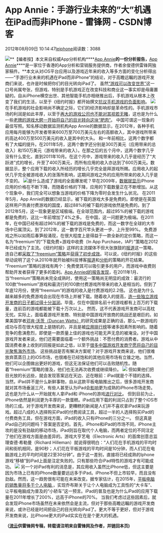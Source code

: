 
# App Annie：手游行业未来的”大”机遇在iPad而非iPhone - 雷锋网 - CSDN博客


2012年08月09日 10:14:47[leiphone](https://me.csdn.net/leiphone)阅读数：3088


![](http://www.leiphone.com/wp-content/uploads/2012/08/iPhone1.jpg)**【编者按】本文来自权威App分析机构****[App
 Annie](http://www.appannie.com/)****的一份分析报告，****[App
 Annie](http://www.appannie.com/)****是一家位于香港的App分析和营销服务提供商，作者余俊德供雷锋网独家稿件。**本文从对iOS平台应用以及游戏近年来的收入等多方面的变化分析得出——“手游行业未来的机遇在iPad而非iPhone”的结论，对于高瞻远瞩的游戏开发商们来说，也许是时候把你们的目光转向iPad了。
虽然[“游戏可以改变世界”](http://www.amazon.com/Reality-Is-Broken-Better-Change/dp/0143120611/ref=sr_1_1?ie=UTF8&qid=1341542390&sr=8-1&keywords=reality+is+broken)这一口号尚属夸张，但游戏、特别是手机游戏正在改变科技和商业这一事实却是毋庸置疑的。自从iPhone横空出世、其他智能手机亦相继推出后，手机游戏从根本上改变了我们的生活，以至于《纽约时报》都开始撰文[抗议手机游戏的负面影响](http://www.nytimes.com/2012/04/08/magazine/angry-birds-farmville-and-other-hyperaddictive-stupid-games.html?pagewanted=all)。
![](http://www.leiphone.com/wp-content/uploads/2012/08/strike-force-tmagArticle.jpg)在手机游戏的社会影响尚不确定之际，它们的经济影响却是革命性的。手机游戏市场的利润是如此丰厚，以至于[再大的游戏公司也不能对其视若无睹](http://www.wired.com/business/2012/06/zynga-unleashed/)，这也是为什么一些[老牌的游戏大鳄一开始将自己的目光转向这块“肥肉”](http://bits.blogs.nytimes.com/2012/06/27/e-a-and-google-got-game/)。
中国可谓这一现象的最佳写照。知名移动数据监测机构App Annie的数据显示，在2012年，各种手机应用每月能够为开发者带来600万至700万美元左右的高额收入，其中游戏所带来的高达400万至500万美元的收入是其中的大头。
和一年前相比，这两个数字都有了大幅的提升。在2011年5月，这两个数字还分别是300万美元（应用带来的总收入）和150万美元（游戏带来的收入）。在那之后的五个月中，这两个数字几乎没有什么变化，直到2011年10月。在这个月中，游戏带来的收入几乎是经历了“大跃进”式的增长，升至了400万美元，而所有应用的收入亦达到了600万美元。数据显示，整个应用下载的收入所经历的增长几乎完全是拜游戏所赐。应用收入的起伏几乎完全被游戏收入的涨落所影响，这期间游戏之外的应用所带来的收入几乎是不变的。
![](http://www.leiphone.com/wp-content/uploads/2012/08/price_distribution.png)是什么造成了游戏的全面爆发呢？早在2009年，[数据就显示](http://techcrunch.com/2009/05/20/report-iphone-applications-are-getting-cheaper/)iPhone应用的价格在不断下降，而随着价格的下降，应用的下载数量正在不断增加。从这个现象中，我们完全可以想象当游戏的价格下降为零时会发生什么状况。
在2011年5月，App Annie的数据已经显示，被下载的游戏大多是免费的。即使是在英国这样用户热衷付费游戏的国度，超过88%的被下载的游戏依然是免费的。到了2012年5月，这一现象更是区域极端。在全球范围内，超过95%的被下载的游戏都是免费的，这比一年前增加了4%之多。
在中国，这一问题更为极端。在2011年，在中国已经有超过96%的被下载的游戏是免费的，而这一数字在全球的大市场中已属顶尖。到了2012年，这一数字百尺竿头更进一步、上升至99%。
免费游戏之所以如雨后春笋般涌现，在很大程度上是得益于一款全新的定价策略，而这一名为“freemium”的“下载免费+游戏中收费（In App Purchase，IAP）”策略在2012年已经成为了主流。《纽约时报》这样的主流媒体不但大张旗鼓的[报道](http://www.nytimes.com/2012/03/19/technology/game-makers-give-away-freemium-products.html?pagewanted=all)这一策略，连自己都[采取了“freemium”策略](http://articles.businessinsider.com/2010-01-21/entertainment/30067553_1_content-owners-model-ft)并[获得了初步成效](http://nymag.com/print/?/news/media/new-york-times-2011-8/index5.html)。可以说，《纽约时报》的这些举动说明了这个从2010年就开始被科技博客[报道](http://gigaom.com/2010/11/10/one-third-of-top-grossing-iphone-apps-are-free/)和[分析](http://gigaom.com/2010/12/07/how-to-ride-the-freemium-app-wave-to-success/)的策略的开花结果。
“Freemium”策略的游戏有两个：免费使其可以吸引更多的用户，而游戏中收费则帮助开发者获得了更多的盈利。[App
 Annied的报告发现](http://www.appannie.com/blog/infographic-rise/)，在2011年1月、当“freemium”策略尚未完全成熟时，使用这一策略尚无明显的成效：最流行的100款“freemium”游戏和最流行的100款付费游戏所带来的收入是相当的。但到了年底12月份，使用“freemium”的游戏的收入是付费游戏的2.2倍。
这也是为什么越来越多的免费游戏会出现在市场上并被下载。随着收入的提高，[连一些独立游戏开发商的日子都过得十分滋润](http://blog.flurry.com/bid/82758/Indie-Game-Makers-Dominate-iOS-and-Android)。毕竟，仅在中国排名前十的游戏都有上百万的下载量，连前百的游戏都能被下载十万次以上。
然而，这不代表游戏开发商可以高枕无忧。实际上，面临着游戏开发商、特别是中国游戏开放商的挑战还是艰巨的。如果美国学者[邓肯·沃茨（Duncan
 Watts）](http://www.amazon.com/Everything-Is-Obvious-Once-Answer/dp/0385531680/ref=sr_1_sc_2?ie=UTF8&qid=1342409504&sr=8-2-spell&keywords=Duncan+Watss)的研究成果是正确的话，那么一款游戏的成功与否在很大程度上是随机的，并且是被[应用排行榜](http://gigaom.com/2012/03/02/app-discovery-the-challenge-that-keeps-beckoning/)等诸多因素所影响的。随着竞争的愈演愈烈，即使是一款质量上佳的游戏也可能无声无息的被淹没。对于中国游戏开发者来说，他们还需要面临着一个额外挑战：不愿付费的消费者。游戏从中国消费者身上收到的回报是如此之低，以至于[很多中国游戏开发商宁愿将自己的目光聚焦海外市场](http://news.sohu.com/20120709/n347702669.shtml)。
这些挑战是否有解决方案呢？对于游戏开发商来说，他们很难放弃蒸蒸日上的iOS市场，也很难在已经饱和的其他应用市场有立锥之地。当然，他们可以企图做出更好的游戏，但这无法保证他们可以击败随机性。随着“freemium”策略的普及，他们也无法再次收费或继续降价。
![](http://www.leiphone.com/wp-content/uploads/2012/08/iPhone-iPad.jpg)
但如果他们把目光放的长远些，就会发现答案远在天边、近在眼前：iPad就是个不错的选择。当然，iPad并不是什么新鲜事物，自从这款平板电脑推出之后，很多游戏开发商就对其市场垂涎三尺，有些人甚至认为iPad会[影响](http://arstechnica.com/apple/2010/05/ipad-pushing-average-apps-prices-higher-but-not-by-much/)更为成熟的iPhone市场走势。这也是为什么从一开始就有人拿iPad和
 iPhone的游戏[进行对比](http://news.cnet.com/8301-27076_3-20001801-248.html?tag=mncol;txt)。
但到目前为止，iPhone依然是利润更为丰厚的一款蛋糕。iPad应用下载的利润只占到了整个iOS市场的三成。对于游戏开发商来说，更糟糕的新闻是人们并不喜欢拿iPad来玩游戏。超过八成的人选择购买iPad的付费阅读工具，超过一半的人选择购买iPad的付费商务工具，但在游戏方面，iPad的收入只有iPhone的三分之一。
但这真是iPad自己的问题吗？答案是否定的。首先，iPhone和iPad的市场不同，iPhone主攻的是没有劲敌的移动市场，iPad则旨在取代个人电脑，而两者定位的不同注定了他们在游戏方面是由差异的。游戏大亨艺电（Electronic Arts）的首席创意总监理查德·希勒曼（Richard Hilleman）就说得很明白：“人们花在手机游戏的平均时间和街机相同，是90秒；人们花在平板游戏的平均时间是10分钟，而人们花在电脑游戏上的平均时间是22至30分钟”。由于这一差别，直接将已经成熟的Iphone游戏“移植”到iPad上面是注定失败的。只有那些符合iPad特性的游戏才有可能成功。
![](http://www.leiphone.com/wp-content/uploads/2012/08/tablets-unit-sales-forecast.png)
另一个对iPad有利的消息是，其应用收入虽然比iPhone低，但这主要是因为市场上已有的iPhone数量要远远多于iPad。iPhone不但上市较早，而且没有劲敌。然而，这一趋势很有可能在未来改变。据专家估计，在2015年，[平板电脑的销售量将多于个人电脑](http://articles.businessinsider.com/2012-02-14/tech/31057828_1_tablet-sales-post-pc-era-lower-prices),，实现乔布斯关于让个人电脑成为工具性的“大卡车”、让平板电脑成为普及的“小轿车”这一预言。iPad的普及也是为什么iPad的应用下载量在2011年增长了200%，远高于iPhone的70%。
当我们考虑过这些因素后，就会发现iPhone市场虽然在未来依然会是主流，但对于那些高瞻远瞩的游戏开发商来说，或许已经是时间把自己的目光转向iPad了。更大不等于更好，但对于游戏开发商来说，比iPhone更大的iPad实实在在是个更大的机遇。

**（****[流云](http://www.leiphone.com/author/%E6%B5%81%E4%BA%91)****供****雷锋网****专稿，转载请注明来自雷锋网及作者，并链回本页)**

